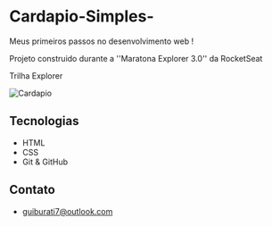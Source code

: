 # Cardapio-Simples-
Meus primeiros passos no desenvolvimento web !

Projeto construido durante a ''Maratona Explorer 3.0'' da RocketSeat

Trilha Explorer

![Cardapio](https://user-images.githubusercontent.com/110997599/194710225-6f4f4f33-cfe2-4381-92c7-811add0bc969.png)

## Tecnologias

- HTML
- CSS
- Git & GitHub

## Contato

- guiburati7@outlook.com
